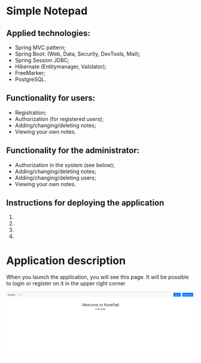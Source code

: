 # Simple Notepad

## Applied technologies:
- Spring MVC pattern;
- Spring Boot: (Web, Data, Security, DevTools, Mail);
- Spring Session JDBC;
- Hibernate (Entitymanager, Validator);
- FreeMarker;
- PostgreSQL.

## Functionality for users:
- Registration;
- Authorization (for registered users);
- Adding/changing/deleting notes;
- Viewing your own notes.

## Functionality for the administrator: 
- Authorization in the system (see below);
- Adding/changing/deleting notes;
- Adding/changing/deleting users;
- Viewing your own notes.

## Instructions for deploying the application
1. 
2. 
3. 
4.

# Application description
When you launch the application, you will see this page. It will be possible to login or register on it in the upper right corner

![Image alt](https://github.com/Mercur1y/notepad/blob/main/images/welcome.png)
